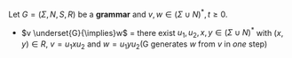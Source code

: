 Let $G = (\Sigma, N, S, R)$ be a  **grammar** and $v, w \in (\Sigma \cup N)^{*}, t \geq 0$.
- $v \underset{G}{\implies}w$ = there exist $u_{1}, u_{2}, x, y \in (\Sigma \cup N)^*$ with $(x, y) \in R$, $v = u_{1}xu_{2}$ and $w = u_1yu_2$(G generates $w$ from $v$ in *one* step)  